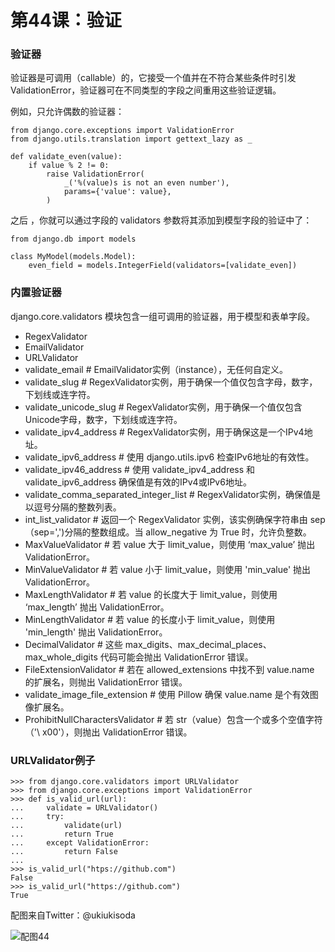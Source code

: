 # 第44课：验证

### 验证器
验证器是可调用（callable）的，它接受一个值并在不符合某些条件时引发ValidationError，验证器可在不同类型的字段之间重用这些验证逻辑。

例如，只允许偶数的验证器：
```
from django.core.exceptions import ValidationError
from django.utils.translation import gettext_lazy as _

def validate_even(value):
    if value % 2 != 0:
        raise ValidationError(
            _('%(value)s is not an even number'),
            params={'value': value},
        )
```
之后 ，你就可以通过字段的 validators 参数将其添加到模型字段的验证中了：
```
from django.db import models

class MyModel(models.Model):
    even_field = models.IntegerField(validators=[validate_even])
```

### 内置验证器
django.core.validators 模块包含一组可调用的验证器，用于模型和表单字段。
* RegexValidator
* EmailValidator
* URLValidator
* validate_email # EmailValidator实例（instance），无任何自定义。   
* validate_slug # RegexValidator实例，用于确保一个值仅包含字母，数字，下划线或连字符。
* validate_unicode_slug # RegexValidator实例，用于确保一个值仅包含Unicode字母，数字，下划线或连字符。
* validate_ipv4_address # RegexValidator实例，用于确保这是一个IPv4地址。
* validate_ipv6_address # 使用 django.utils.ipv6 检查IPv6地址的有效性。
* validate_ipv46_address # 使用 validate_ipv4_address 和 validate_ipv6_address 确保值是有效的IPv4或IPv6地址。
* validate_comma_separated_integer_list # RegexValidator实例，确保值是以逗号分隔的整数列表。
* int_list_validator # 返回一个 RegexValidator 实例，该实例确保字符串由 sep（sep=',')分隔的整数组成。当 allow_negative 为 True 时，允许负整数。
* MaxValueValidator # 若 value 大于 limit_value，则使用 ‘max_value’ 抛出 ValidationError。
* MinValueValidator # 若 value 小于 limit_value，则使用 'min_value' 抛出 ValidationError。
* MaxLengthValidator # 若 value 的长度大于 limit_value，则使用 ‘max_length’ 抛出 ValidationError。
* MinLengthValidator # 若 value 的长度小于 limit_value，则使用 'min_length' 抛出 ValidationError。
* DecimalValidator # 这些 max_digits、max_decimal_places、max_whole_digits 代码可能会抛出 ValidationError 错误。
* FileExtensionValidator # 若在 allowed_extensions 中找不到 value.name 的扩展名，则抛出 ValidationError 错误。
* validate_image_file_extension # 使用 Pillow 确保 value.name 是个有效图像扩展名。
* ProhibitNullCharactersValidator # 若 str（value）包含一个或多个空值字符（'\ x00'），则抛出 ValidationError 错误。  

### URLValidator例子
```
>>> from django.core.validators import URLValidator
>>> from django.core.exceptions import ValidationError
>>> def is_valid_url(url):
...     validate = URLValidator()
...     try:
...         validate(url)
...         return True
...     except ValidationError:
...         return False
... 
>>> is_valid_url("htps://github.com")
False
>>> is_valid_url("https://github.com")
True
```

配图来自Twitter：@ukiukisoda

![配图44](https://wiki.huihoo.com/images/thumb/9/9c/Devopsgirls44.jpg/732px-Devopsgirls44.jpg)


